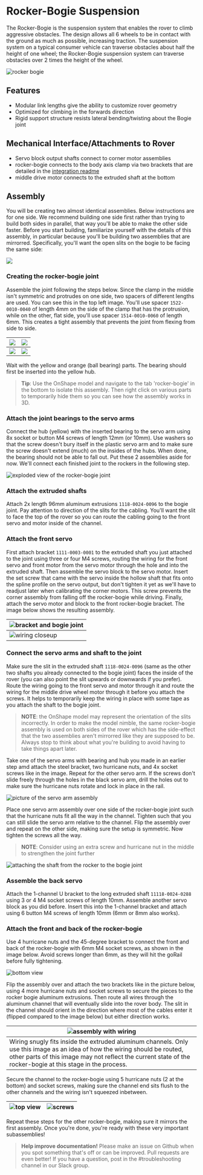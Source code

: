 # Rocker-Bogie Suspension

The Rocker-Bogie is the suspension system that enables the rover to climb aggressive obstacles. The design allows all 6 wheels to be in contact with the ground as much as possible, increasing traction.  The suspension system on a typical consumer vehicle can traverse obstacles about half the height of one wheel; the Rocker-Bogie suspension system can traverse obstacles over 2 times the height of the wheel.

![rocker bogie](images/rocker_bogie.png)

## Features

* Modular link lengths give the ability to customize rover geometry
* Optimized for climbing in the forwards direction
* Rigid support structure resists lateral bending/twisting about the Bogie joint

## Mechanical Interface/Attachments to Rover

* Servo block output shafts connect to corner motor assemblies
* rocker-bogie connects to the body axis clamp via two brackets that are detailed in the [integration readme](../../integration/README.md)
* middle drive motor connects to the extruded shaft at the bottom

## Assembly

You will be creating two almost identical assemblies. Below instructions are for one side. We recommend building one side first rather than trying to build both sides in parallel, that way you'll be able to make the other side faster. Before you start building, familiarize yourself with the details of this assembly, in particular because you'll be building two assemblies that are mirrorred. Specifically, you'll want the open slits on the bogie to be facing the same side:

![](images/slit_direction_closeup.png)

### Creating the rocker-bogie joint

Assemble the joint following the steps below. Since the clamp in the middle isn't symmetric and protrudes on one side, two spacers of different lengths are used. You can see this in the top left image. You'll use spacer `1522-0010-0040` of length 4mm on the side of the clamp that has the protrusion, while on the other, flat side, you'll use spacer `1514-0010-0060` of length 6mm. This creates a tight assembly that prevents the joint from flexing from side to side.

| ![](images/pivot_start.png)            | ![](images/pivot_almost.png)        |
| -------------------------------------- | ----------------------------------- |
| ![](images/pivot_complete_inplace.png) | ![](images/pivot_complete_side.png) |

Wait with the yellow and orange (ball bearing) parts. The bearing should first be inserted into the yellow hub.

> **Tip**: Use the OnShape model and navigate to the tab 'rocker-bogie' in the bottom to isolate this assembly. Then right click on various parts to temporarily hide them so you can see how the assembly works in 3D.

### Attach the joint bearings to the servo arms

Connect the hub (yellow) with the inserted bearing to the servo arm using 8x socket or button M4 screws of length 12mm (or 10mm). Use washers so that the screw doesn't bury itself in the plastic servo arm and to make sure the screw doesn't extend (much) on the insides of the hubs. When done, the bearing should not be able to fall out. Put these 2 assemblies aside for now. We'll connect each finished joint to the rockers in the following step.

![exploded view of the rocker-bogie joint](images/exploded_view.png)

### Attach the extruded shafts

Attach 2x length 96mm aluminum extrusions `1118-0024-0096` to the bogie joint. Pay attention to direction of the slits for the cabling. You'll want the slit to face the top of the rover so you can route the cabling going to the front servo and motor inside of the channel.

### Attach the front servo

First attach bracket `1111-0003-0001` to the extruded shaft you just attached to the joint using three or four M4 screws, routing the wiring for the front servo and front motor from the servo motor through the hole and into the extruded shaft. Then assemble the servo block to the servo motor. Insert the set screw that came with the servo inside the hollow shaft that fits onto the spline profile on the servo output, but don't tighten it yet as we'll have to readjust later when calibrating the corner motors. This screw prevents the corner assembly from falling off the rocker-bogie while driving. Finally, attach the servo motor and block to the front rocker-bogie bracket. The image below shows the resulting assembly.

| ![bracket and bogie joint](images/front_servo_to_rb.png) |
| --- |
|![wiring closeup](images/wiring_detail.png) |

### Connect the servo arms and shaft to the joint

Make sure the slit in the extruded shaft `1118-0024-0096` (same as the other two shafts you already connected to the bogie joint) faces the inside of the rover (you can also point the slit upwards or downwards if you prefer). Route the wiring going to the front servo and motor through it and route the wiring for the middle drive wheel motor through it before you attach the screws. It helps to temporarily keep the wiring in place with some tape as you attach the shaft to the bogie joint.

> **NOTE**: the OnShape model may represent the orientation of the slits incorrectly. In order to make the model nimble, the same rocker-bogie assembly is used on both sides of the rover which has the side-effect that the two assemblies aren't mirrorred like they are supposed to be. Always stop to think about what you're building to avoid having to take things apart later.

Take one of the servo arms with bearing and hub you made in an earlier step amd attach the steel bracket, two hurricane nuts, and 4x socket screws like in the image. Repeat for the other servo arm. If the screws don't slide freely through the holes in the black servo arm, drill the holes out to make sure the hurricane nuts rotate and lock in place in the rail.

![picture of the servo arm assembly](images/servo_arm_assembly.jpg)

Place one servo arm assembly over one side of the rocker-bogie joint such that the hurricane nuts fit all the way in the channel. Tighten such that you can still slide the servo arm relative to the channel. Flip the assembly over and repeat on the other side, making sure the setup is symmetric. Now tighten the screws all the way.

> **NOTE**: Consider using an extra screw and hurricane nut in the middle to strengthen the joint further

![attaching the shaft from the rocker to the bogie joint](images/rocker_extr_to_bogie_joint.png)

### Assemble the back servo

Attach the 1-channel U bracket to the long extruded shaft `11118-0024-0288` using 3 or 4 M4 socket screws of length 10mm. Assemble another servo block as you did before. Insert this into the 1-channel bracket and attach using 6 button M4 screws of length 10mm (6mm or 8mm also works).

### Attach the front and back of the rocker-bogie

Use 4 hurricane nuts and the 45-degree bracket to connect the front and back of the rocker-bogie with 6mm M4 socket screws, as shown in the image below. Avoid screws longer than 6mm, as they will hit the goRail before fully tightening.

![bottom view](images/connect45bracket.png)

Flip the assembly over and attach the two brackets like in the picture below, using 4 more hurricane nuts and socket screws to secure the pieces to the rocker bogie aluminum extrusions. Then route all wires through the aluminum channel that will eventually slide into the rover body. The slit in the channel should orient in the direction where most of the cables enter it (flipped compared to the image below) but either direction works.

| ![assembly with wiring](images/cabling-rocker-bogie.jpg) |
| --- |
| Wiring snugly fits inside the extruded aluminum channels. Only use this image as an idea of how the wiring should be routed, other parts of this image may not reflect the current state of the rocker-bogie at this stage in the process. |

Secure the channel to the rocker-bogie using 5 hurricane nuts (2 at the bottom) and socket screws, making sure the channel end sits flush to the other channels and the wiring isn't squeezed inbetween.

| ![top view](images/connect45topbracket.png) | ![screws](images/rocker-body-axis-screws.png) |
| --- | ---|

Repeat these steps for the other rocker-bogie, making sure it mirrors the first assembly. Once you're done, you're ready with these very important subassemblies!

> **Help improve documentation!** Please make an issue on Github when you spot something that's off or can be improved. Pull requests are even better! If you have a question, post in the #troubleshooting channel in our Slack group.